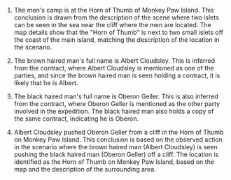 1) The men's camp is at the Horn of Thumb of Monkey Paw Island. This conclusion is drawn from the description of the scene where two islets can be seen in the sea near the cliff where the men are located. The map details show that the "Horn of Thumb" is next to two small islets off the coast of the main island, matching the description of the location in the scenario.

2) The brown haired man's full name is Albert Cloudsley. This is inferred from the contract, where Albert Cloudsley is mentioned as one of the parties, and since the brown haired man is seen holding a contract, it is likely that he is Albert.

3) The black haired man's full name is Oberon Geller. This is also inferred from the contract, where Oberon Geller is mentioned as the other party involved in the expedition. The black haired man also holds a copy of the same contract, indicating he is Oberon.

4) Albert Cloudsley pushed Oberon Geller from a cliff in the Horn of Thumb on Monkey Paw Island. This conclusion is based on the observed action in the scenario where the brown haired man (Albert Cloudsley) is seen pushing the black haired man (Oberon Geller) off a cliff. The location is identified as the Horn of Thumb on Monkey Paw Island, based on the map and the description of the surrounding area.